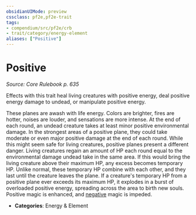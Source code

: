 ```yaml
---
obsidianUIMode: preview
cssclass: pf2e,pf2e-trait
tags:
- compendium/src/pf2e/crb
- trait/category/energy-element
aliases: ["Positive"]
---
```

# Positive  
*Source: Core Rulebook p. 635*  

Effects with this trait heal living creatures with positive energy, deal positive energy damage to undead, or manipulate positive energy.

These planes are awash with life energy. Colors are brighter, fires are hotter, noises are louder, and sensations are more intense. At the end of each round, an undead creature takes at least minor positive environmental damage. In the strongest areas of a positive plane, they could take moderate or even major positive damage at the end of each round. While this might seem safe for living creatures, positive planes present a different danger. Living creatures regain an amount of HP each round equal to the environmental damage undead take in the same area. If this would bring the living creature above their maximum HP, any excess becomes temporary HP. Unlike normal, these temporary HP combine with each other, and they last until the creature leaves the plane. If a creature's temporary HP from a positive plane ever exceeds its maximum HP, it explodes in a burst of overloaded positive energy, spreading across the area to birth new souls. Positive magic is enhanced, and [negative](rules/traits/negative.md) magic is impeded.

- **Categories**: Energy & Element